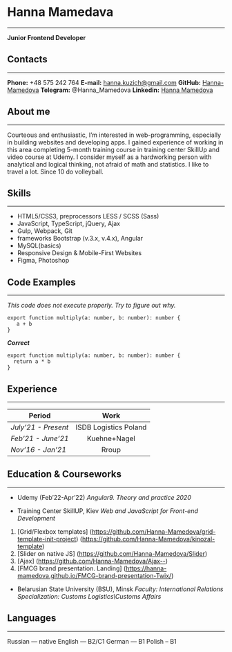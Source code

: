 # Hanna Mamedava
****

**Junior Frontend Developer**

## Contacts
****
**Phone:** +48 575 242 764
**E-mail:** hanna.kuzich@gmail.com
**GitHub:** [Hanna-Mamedova](https://github.com/Hanna-Mamedova)
**Telegram:** @Hanna_Mamedova
**Linkedin:** [Hanna Mamedova](linkedin.com/in/hanna-mamedova)

## About me
****
Courteous and enthusiastic, I’m interested in web-programming, especially in building websites and developing apps. I gained experience of working in this area completing 5-month training course in training center SkillUp and video course at Udemy.
I consider myself as a hardworking person with analytical and logical thinking, not afraid of math and statistics. I like to travel a lot. Since 10 do volleyball.

## Skills
****
* HTML5/CSS3, preprocessors LESS / SCSS (Sass)
* JavaScript, TypeScript, jQuery, Ajax
* Gulp, Webpack, Git
* frameworks Bootstrap (v.3.x, v.4.x), Angular
* MySQL(basics)
* Responsive Design & Mobile-First Websites
* Figma, Photoshop

## Code Examples
****
*This code does not execute properly. Try to figure out why.*
```
export function multiply(a: number, b: number): number {
   a + b
}

```
***Correct***
```
export function multiply(a: number, b: number): number {
  return a * b
}

```

## Experience
****
  Period              | Work 
----------------------|:-------: 
*July’21 - Present*   |   ISDB Logistics Poland 
*Feb’21 - June’21*    |   Kuehne+Nagel 
*Nov’16 - Jan’21*     |   Rroup

## Education & Courseworks
****
* Udemy (Feb’22-Apr’22)
*Angular9. Theory and practice 2020*

* Training Center SkillUP, Kiev
*Web and JavaScript for Front-end Development*

1. [Grid/Flexbox templates]
(https://github.com/Hanna-Mamedova/grid-template-init-project)
(https://github.com/Hanna-Mamedova/kinozal-template)
2. [Slider on native JS]
(https://github.com/Hanna-Mamedova/Slider)
3. [Ajax]
(https://github.com/Hanna-Mamedova/Ajax--)
3. [FMCG brand presentation. Landing]
(https://hanna-mamedova.github.io/FMCG-brand-presentation-Twix/)

* Belarusian State University (BSU), Minsk
*Faculty: International Relations*
*Specialization: Customs Logistics\Customs Affairs*

## Languages
****
Russian — native
English — B2/C1
German — B1
Polish – B1

